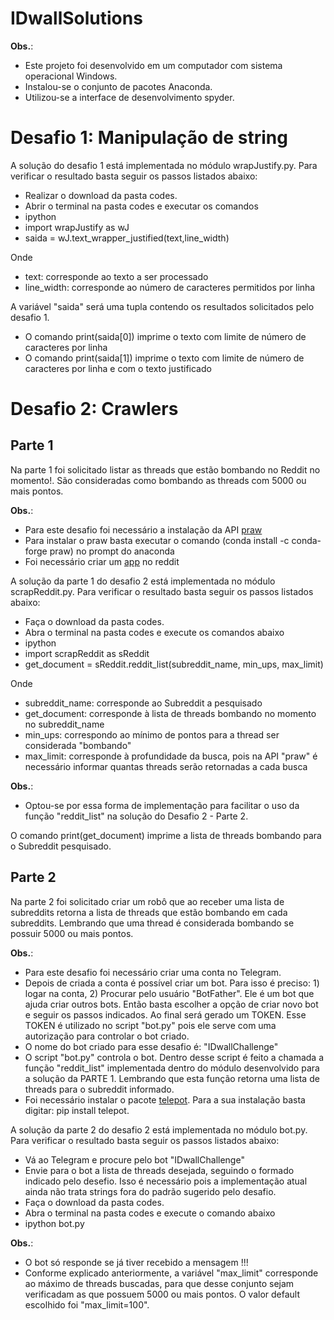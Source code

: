 # IDwallSolutions

**Obs.**:
- Este projeto foi desenvolvido em um computador com sistema operacional Windows. 
- Instalou-se o conjunto de pacotes Anaconda.
- Utilizou-se a interface de desenvolvimento spyder.

# Desafio 1: Manipulação de string

A solução do desafio 1 está implementada no módulo wrapJustify.py.
Para verificar o resultado basta seguir os passos listados abaixo:
- Realizar o download da pasta codes.
- Abrir o terminal na pasta codes e executar os comandos
- ipython
- import wrapJustify as wJ
- saida = wJ.text_wrapper_justified(text,line_width)

Onde
- text: corresponde ao texto a ser processado
- line_width: corresponde ao número de caracteres permitidos por linha

A variável "saida" será uma tupla contendo os resultados solicitados pelo desafio 1.
- O comando print(saida[0]) imprime o texto com limite de número de caracteres por linha
- O comando print(saida[1]) imprime o texto com limite de número de caracteres por linha e com o texto justificado

# Desafio 2: Crawlers

## Parte 1
Na parte 1 foi solicitado listar as threads que estão bombando no Reddit no momento!. São consideradas como bombando as threads com 5000 ou mais pontos.

**Obs.**:
- Para este desafio foi necessário a instalação da API [praw](https://praw.readthedocs.io/en/latest/)
- Para instalar o praw basta executar o comando (conda install -c conda-forge praw) no prompt do anaconda 
- Foi necessário criar um [app](https://www.reddit.com/prefs/apps) no reddit

A solução da parte 1 do desafio 2 está implementada no módulo scrapReddit.py.
Para verificar o resultado basta seguir os passos listados abaixo:
- Faça o download da pasta codes.
- Abra o terminal na pasta codes e execute os comandos abaixo
- ipython
- import scrapReddit as sReddit
- get_document = sReddit.reddit_list(subreddit_name, min_ups, max_limit)

Onde
- subreddit_name: corresponde ao Subreddit a pesquisado
- get_document: corresponde à lista de threads bombando no momento no subreddit_name
- min_ups: correspondo ao mínimo de pontos para a thread ser considerada "bombando"
- max_limit: corresponde à profundidade da busca, pois na API "praw" é necessário informar quantas threads serão retornadas a cada busca

**Obs.**:
- Optou-se por essa forma de implementação para facilitar o uso da função "reddit_list" na solução do Desafio 2 - Parte 2.

O comando print(get_document) imprime a lista de threads bombando para o Subreddit pesquisado.

## Parte 2
Na parte 2 foi solicitado criar um robô que ao receber uma lista de subreddits retorna a lista de threads que estão bombando em cada subreddits. Lembrando que uma thread é considerada bombando se possuir 5000  ou mais pontos.

**Obs.**:
- Para este desafio foi necessário criar uma conta no Telegram.
- Depois de criada a conta é possível criar um bot. Para isso é preciso: 1) logar na conta, 2) Procurar pelo usuário "BotFather". Ele é um bot que ajuda criar outros bots. Então basta escolher a opção de criar novo bot e seguir os passos indicados. Ao final será gerado um TOKEN. Esse TOKEN é utilizado no script "bot.py" pois ele serve com uma autorização para controlar o bot criado.
- O nome do bot criado para esse desafio é: "IDwallChallenge"
- O script "bot.py" controla o bot. Dentro desse script é feito a chamada a função "reddit_list" implementada dentro do módulo desenvolvido para a solução da PARTE 1. Lembrando que esta função retorna uma lista de threads para o subreddit informado.
- Foi necessário instalar o pacote [telepot](https://telepot.readthedocs.io/en/latest/). Para a sua instalação basta digitar: pip install telepot.

A solução da parte 2 do desafio 2 está implementada no módulo bot.py.
Para verificar o resultado basta seguir os passos listados abaixo:
- Vá ao Telegram e procure pelo bot "IDwallChallenge"
- Envie para o bot a lista de threads desejada, seguindo o formado indicado pelo desefio. Isso é necessário pois a implementação atual ainda não trata strings fora do padrão sugerido pelo desafio.
- Faça o download da pasta codes.
- Abra o terminal na pasta codes e execute o comando abaixo
- ipython bot.py


**Obs.**:
- O bot só responde se já tiver recebido a mensagem !!!
- Conforme explicado anteriormente, a variável "max_limit" corresponde ao máximo de threads buscadas, para que desse conjunto sejam verificadam as que possuem 5000 ou mais pontos. O valor default escolhido foi "max_limit=100".







